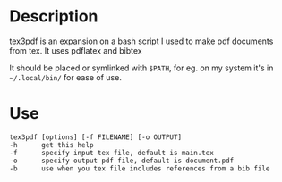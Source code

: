 # Description
tex3pdf is an expansion on a bash script I used to make pdf documents from tex. It uses pdflatex and bibtex

It should be placed or symlinked with `$PATH`, for eg. on my system it's in `~/.local/bin/` for ease of use.

# Use
```
tex3pdf [options] [-f FILENAME] [-o OUTPUT]
-h      get this help
-f      specify input tex file, default is main.tex
-o      specify output pdf file, default is document.pdf
-b      use when you tex file includes references from a bib file
```
